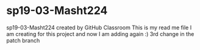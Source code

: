 # sp19-03-Masht224
sp19-03-Masht224 created by GitHub Classroom
This is my read me file I am creating for this project 
and now I am adding again :)
3rd change in the patch branch 
